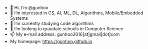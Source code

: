 - 👋 Hi, I’m @gunhoo
- 👀 I’m interested in CS, AI, ML, DL, Algorithms, Mobile/Embedded Systems
- 🌱 I’m currently studying code algorithms
- 💞️ I’m looking to graudate schools in Computer Science.
- 📫 My e-mail address: gunhoo2016[at]gmail[dot]com
-    My homepage: https://gunhoo.github.io

<!---
gunhoo/gunhoo is a ✨ special ✨ repository because its `README.md` (this file) appears on your GitHub profile.
You can click the Preview link to take a look at your changes.
--->
